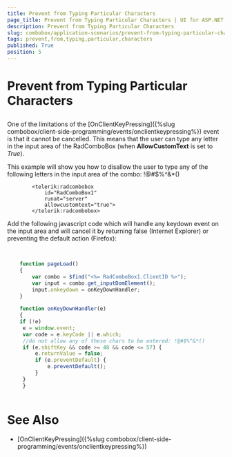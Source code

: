 ```yaml
---
title: Prevent from Typing Particular Characters
page_title: Prevent from Typing Particular Characters | UI for ASP.NET AJAX Documentation
description: Prevent from Typing Particular Characters
slug: combobox/application-scenarios/prevent-from-typing-particular-characters
tags: prevent,from,typing,particular,characters
published: True
position: 5
---
```


# Prevent from Typing Particular Characters



## 

One of the limitations of the [OnClientKeyPressing]({%slug combobox/client-side-programming/events/onclientkeypressing%}) event is that it cannot be cancelled. This means that the user can type any letter in the input area of the RadComboBox (when __AllowCustomText__ is set to *True*).

This example will show you how to disallow the user to type any of the following letters in the input area of the combo: !@#$%^&*()

````ASPNET
	    <telerik:radcombobox 
	        id="RadComboBox1"
	        runat="server" 
	        allowcustomtext="true">
	    </telerik:radcombobox>
````



Add the following javascript code which will handle any keydown event on the input area and will cancel it by returning false (Internet Explorer) or preventing the default action (Firefox):

````JavaScript
	     
	
	function pageLoad()
	{    
	    var combo = $find("<%= RadComboBox1.ClientID %>");    
	    var input = combo.get_inputDomElement();    
	    input.onkeydown = onKeyDownHandler;
	}
	
	function onKeyDownHandler(e)
	{    
	if (!e)       
	 e = window.event;           
	 var code = e.keyCode || e.which;
	 //do not allow any of these chars to be entered: !@#$%^&*()    
	 if (e.shiftKey && code >= 48 && code <= 57) {
	     e.returnValue = false;
	     if (e.preventDefault) {
	         e.preventDefault();
	     }
	 }        
	 }  
				
````



# See Also

 * [OnClientKeyPressing]({%slug combobox/client-side-programming/events/onclientkeypressing%})
